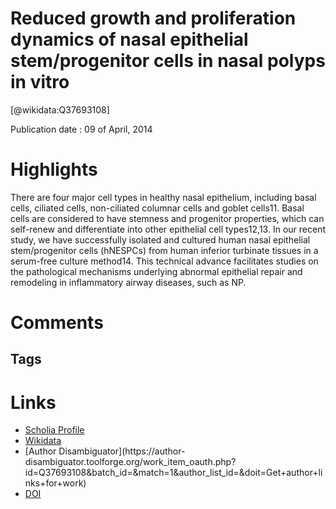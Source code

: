 
Reduced growth and proliferation dynamics of nasal epithelial stem/progenitor cells in nasal polyps in vitro
============================================================================================================
  
  [@wikidata:Q37693108]  
  
Publication date : 09 of April, 2014  

# Highlights

There are four major cell types in healthy nasal epithelium, including basal cells, ciliated cells, non-ciliated columnar cells and goblet cells11. Basal cells are considered to have stemness and progenitor properties, which can self-renew and differentiate into other epithelial cell types12,13. In our recent study, we have successfully isolated and cultured human nasal epithelial stem/progenitor cells (hNESPCs) from human inferior turbinate tissues in a serum-free culture method14. This technical advance facilitates studies on the pathological mechanisms underlying abnormal epithelial repair and remodeling in inflammatory airway diseases, such as NP.


# Comments

## Tags

# Links
  
 * [Scholia Profile](https://scholia.toolforge.org/work/Q37693108)  
 * [Wikidata](https://www.wikidata.org/wiki/Q37693108)  
 * [Author Disambiguator](https://author-
disambiguator.toolforge.org/work_item_oauth.php?id=Q37693108&batch_id=&match=1&author_list_id=&doit=Get+author+links+for+work)  
 * [DOI](https://doi.org/10.1038/SREP04619)  
